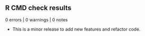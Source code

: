 ## R CMD check results

0 errors | 0 warnings | 0 notes

* This is a minor release to add new features and refactor code.
